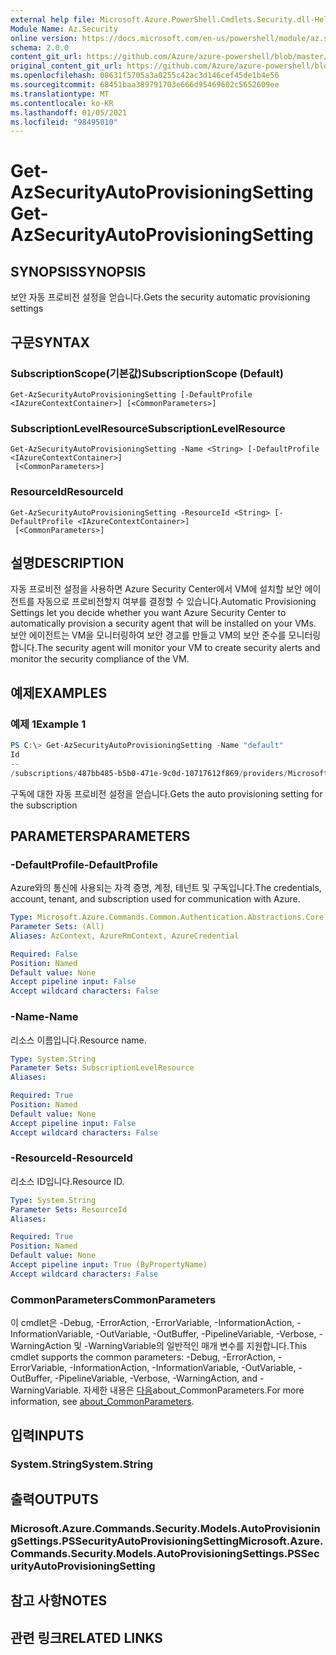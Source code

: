 ```yaml
---
external help file: Microsoft.Azure.PowerShell.Cmdlets.Security.dll-Help.xml
Module Name: Az.Security
online version: https://docs.microsoft.com/en-us/powershell/module/az.security/Get-AzSecurityAutoProvisioningSetting
schema: 2.0.0
content_git_url: https://github.com/Azure/azure-powershell/blob/master/src/Security/Security/help/Get-AzSecurityAutoProvisioningSetting.md
original_content_git_url: https://github.com/Azure/azure-powershell/blob/master/src/Security/Security/help/Get-AzSecurityAutoProvisioningSetting.md
ms.openlocfilehash: 08631f5705a3a0255c42ac3d146cef45de1b4e56
ms.sourcegitcommit: 68451baa389791703e666d95469602c5652609ee
ms.translationtype: MT
ms.contentlocale: ko-KR
ms.lasthandoff: 01/05/2021
ms.locfileid: "98495010"
---
```

# <span data-ttu-id="52e64-101">Get-AzSecurityAutoProvisioningSetting</span><span class="sxs-lookup"><span data-stu-id="52e64-101">Get-AzSecurityAutoProvisioningSetting</span></span>

## <span data-ttu-id="52e64-102">SYNOPSIS</span><span class="sxs-lookup"><span data-stu-id="52e64-102">SYNOPSIS</span></span>
<span data-ttu-id="52e64-103">보안 자동 프로비전 설정을 얻습니다.</span><span class="sxs-lookup"><span data-stu-id="52e64-103">Gets the security automatic provisioning settings</span></span>

## <span data-ttu-id="52e64-104">구문</span><span class="sxs-lookup"><span data-stu-id="52e64-104">SYNTAX</span></span>

### <span data-ttu-id="52e64-105">SubscriptionScope(기본값)</span><span class="sxs-lookup"><span data-stu-id="52e64-105">SubscriptionScope (Default)</span></span>
```
Get-AzSecurityAutoProvisioningSetting [-DefaultProfile <IAzureContextContainer>] [<CommonParameters>]
```

### <span data-ttu-id="52e64-106">SubscriptionLevelResource</span><span class="sxs-lookup"><span data-stu-id="52e64-106">SubscriptionLevelResource</span></span>
```
Get-AzSecurityAutoProvisioningSetting -Name <String> [-DefaultProfile <IAzureContextContainer>]
 [<CommonParameters>]
```

### <span data-ttu-id="52e64-107">ResourceId</span><span class="sxs-lookup"><span data-stu-id="52e64-107">ResourceId</span></span>
```
Get-AzSecurityAutoProvisioningSetting -ResourceId <String> [-DefaultProfile <IAzureContextContainer>]
 [<CommonParameters>]
```

## <span data-ttu-id="52e64-108">설명</span><span class="sxs-lookup"><span data-stu-id="52e64-108">DESCRIPTION</span></span>
<span data-ttu-id="52e64-109">자동 프로비전 설정을 사용하면 Azure Security Center에서 VM에 설치할 보안 에이전트를 자동으로 프로비전할지 여부를 결정할 수 있습니다.</span><span class="sxs-lookup"><span data-stu-id="52e64-109">Automatic Provisioning Settings let you decide whether you want Azure Security Center to automatically provision a security agent that will be installed on your VMs.</span></span>
<span data-ttu-id="52e64-110">보안 에이전트는 VM을 모니터링하여 보안 경고를 만들고 VM의 보안 준수를 모니터링합니다.</span><span class="sxs-lookup"><span data-stu-id="52e64-110">The security agent will monitor your VM to create security alerts and monitor the security compliance of the VM.</span></span>

## <span data-ttu-id="52e64-111">예제</span><span class="sxs-lookup"><span data-stu-id="52e64-111">EXAMPLES</span></span>

### <span data-ttu-id="52e64-112">예제 1</span><span class="sxs-lookup"><span data-stu-id="52e64-112">Example 1</span></span>
```powershell
PS C:\> Get-AzSecurityAutoProvisioningSetting -Name "default"
Id                                                                                                                Name    AutoProvision
--                                                                                                                ----    -------------
/subscriptions/487bb485-b5b0-471e-9c0d-10717612f869/providers/Microsoft.Security/autoProvisioningSettings/default default On
```

<span data-ttu-id="52e64-113">구독에 대한 자동 프로비전 설정을 얻습니다.</span><span class="sxs-lookup"><span data-stu-id="52e64-113">Gets the auto provisioning setting for the subscription</span></span>

## <span data-ttu-id="52e64-114">PARAMETERS</span><span class="sxs-lookup"><span data-stu-id="52e64-114">PARAMETERS</span></span>

### <span data-ttu-id="52e64-115">-DefaultProfile</span><span class="sxs-lookup"><span data-stu-id="52e64-115">-DefaultProfile</span></span>
<span data-ttu-id="52e64-116">Azure와의 통신에 사용되는 자격 증명, 계정, 테넌트 및 구독입니다.</span><span class="sxs-lookup"><span data-stu-id="52e64-116">The credentials, account, tenant, and subscription used for communication with Azure.</span></span>

```yaml
Type: Microsoft.Azure.Commands.Common.Authentication.Abstractions.Core.IAzureContextContainer
Parameter Sets: (All)
Aliases: AzContext, AzureRmContext, AzureCredential

Required: False
Position: Named
Default value: None
Accept pipeline input: False
Accept wildcard characters: False
```

### <span data-ttu-id="52e64-117">-Name</span><span class="sxs-lookup"><span data-stu-id="52e64-117">-Name</span></span>
<span data-ttu-id="52e64-118">리소스 이름입니다.</span><span class="sxs-lookup"><span data-stu-id="52e64-118">Resource name.</span></span>

```yaml
Type: System.String
Parameter Sets: SubscriptionLevelResource
Aliases:

Required: True
Position: Named
Default value: None
Accept pipeline input: False
Accept wildcard characters: False
```

### <span data-ttu-id="52e64-119">-ResourceId</span><span class="sxs-lookup"><span data-stu-id="52e64-119">-ResourceId</span></span>
<span data-ttu-id="52e64-120">리소스 ID입니다.</span><span class="sxs-lookup"><span data-stu-id="52e64-120">Resource ID.</span></span>

```yaml
Type: System.String
Parameter Sets: ResourceId
Aliases:

Required: True
Position: Named
Default value: None
Accept pipeline input: True (ByPropertyName)
Accept wildcard characters: False
```

### <span data-ttu-id="52e64-121">CommonParameters</span><span class="sxs-lookup"><span data-stu-id="52e64-121">CommonParameters</span></span>
<span data-ttu-id="52e64-122">이 cmdlet은 -Debug, -ErrorAction, -ErrorVariable, -InformationAction, -InformationVariable, -OutVariable, -OutBuffer, -PipelineVariable, -Verbose, -WarningAction 및 -WarningVariable의 일반적인 매개 변수를 지원합니다.</span><span class="sxs-lookup"><span data-stu-id="52e64-122">This cmdlet supports the common parameters: -Debug, -ErrorAction, -ErrorVariable, -InformationAction, -InformationVariable, -OutVariable, -OutBuffer, -PipelineVariable, -Verbose, -WarningAction, and -WarningVariable.</span></span> <span data-ttu-id="52e64-123">자세한 내용은 [다음](http://go.microsoft.com/fwlink/?LinkID=113216)about_CommonParameters.</span><span class="sxs-lookup"><span data-stu-id="52e64-123">For more information, see [about_CommonParameters](http://go.microsoft.com/fwlink/?LinkID=113216).</span></span>

## <span data-ttu-id="52e64-124">입력</span><span class="sxs-lookup"><span data-stu-id="52e64-124">INPUTS</span></span>

### <span data-ttu-id="52e64-125">System.String</span><span class="sxs-lookup"><span data-stu-id="52e64-125">System.String</span></span>

## <span data-ttu-id="52e64-126">출력</span><span class="sxs-lookup"><span data-stu-id="52e64-126">OUTPUTS</span></span>

### <span data-ttu-id="52e64-127">Microsoft.Azure.Commands.Security.Models.AutoProvisioningSettings.PSSecurityAutoProvisioningSetting</span><span class="sxs-lookup"><span data-stu-id="52e64-127">Microsoft.Azure.Commands.Security.Models.AutoProvisioningSettings.PSSecurityAutoProvisioningSetting</span></span>

## <span data-ttu-id="52e64-128">참고 사항</span><span class="sxs-lookup"><span data-stu-id="52e64-128">NOTES</span></span>

## <span data-ttu-id="52e64-129">관련 링크</span><span class="sxs-lookup"><span data-stu-id="52e64-129">RELATED LINKS</span></span>
